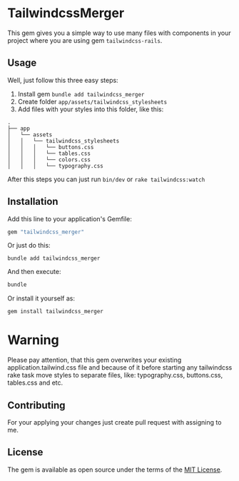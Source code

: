 # TailwindcssMerger

This gem gives you a simple way to use many files with components in your project where you are using gem `tailwindcss-rails`.

## Usage

Well, just follow this three easy steps:

1. Install gem `bundle add tailwindcss_merger`
2. Create folder `app/assets/tailwindcss_stylesheets`
3. Add files with your styles into this folder, like this:

```
.
├── app
│   └── assets
│   │   └── tailwindcss_stylesheets
│   │   │   └── buttons.css
│   │   │   └── tables.css
│   │   │   └── colors.css
│   │   │   └── typography.css
```
After this steps you can just run `bin/dev` or `rake tailwindcss:watch`
## Installation

Add this line to your application's Gemfile:

```ruby
gem "tailwindcss_merger"
```

Or just do this:

```
bundle add tailwindcss_merger
```

And then execute:

```bash
bundle
```

Or install it yourself as:

```bash
gem install tailwindcss_merger
```

# Warning

Please pay attention, that this gem overwrites your existing application.tailwind.css file and because of it before starting any tailwindcss rake task move styles to separate files, like: typography.css, buttons.css, tables.css and etc.

## Contributing

For your applying your changes just create pull request with assigning to me.

## License

The gem is available as open source under the terms of the [MIT License](https://opensource.org/licenses/MIT).
